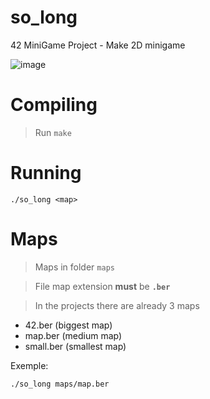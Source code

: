 # so_long
42 MiniGame Project - Make 2D minigame

![image](https://i.imgur.com/Yn8QPS9.png)
# Compiling
> Run ```make```

# Running
```
./so_long <map>
```

# Maps
> Maps in folder ```maps```

> File map extension **must** be **```.ber```**

> In the projects there are already 3 maps
* 42.ber    (biggest map)
* map.ber   (medium map)
* small.ber (smallest map)

Exemple:
```
./so_long maps/map.ber
```
